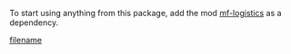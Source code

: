 To start using anything from this package, add the mod [mf-logistics](https://mods.factorio.com/mod/mf-logistics) as a dependency.

[filename](belts/belts.md ':include')